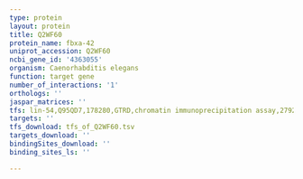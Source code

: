 ```yaml
---
type: protein
layout: protein
title: Q2WF60
protein_name: fbxa-42
uniprot_accession: Q2WF60
ncbi_gene_id: '4363055'
organism: Caenorhabditis elegans
function: target gene
number_of_interactions: '1'
orthologs: ''
jaspar_matrices: ''
tfs: lin-54,Q95QD7,178280,GTRD,chromatin immunoprecipitation assay,27924024%5Buid%5D,No
targets: ''
tfs_download: tfs_of_Q2WF60.tsv
targets_download: ''
bindingSites_download: ''
binding_sites_ls: ''

---
```

